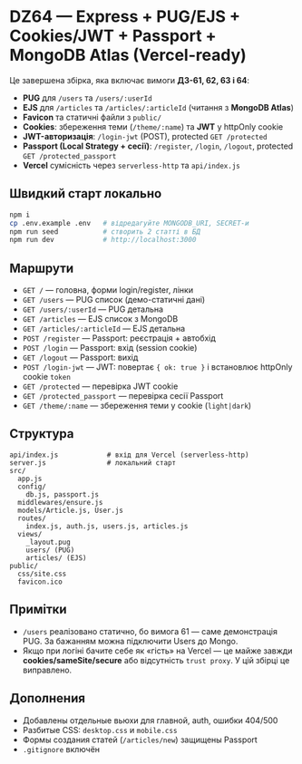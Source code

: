 # DZ64 — Express + PUG/EJS + Cookies/JWT + Passport + MongoDB Atlas (Vercel-ready)

Це завершена збірка, яка включає вимоги **ДЗ-61, 62, 63 і 64**:
- **PUG** для `/users` та `/users/:userId`
- **EJS** для `/articles` та `/articles/:articleId` (читання з **MongoDB Atlas**)
- **Favicon** та статичні файли з `public/`
- **Cookies**: збереження теми (`/theme/:name`) та **JWT** у httpOnly cookie
- **JWT-авторизація**: `/login-jwt` (POST), protected `GET /protected`
- **Passport (Local Strategy + сесії)**: `/register`, `/login`, `/logout`, protected `GET /protected_passport`
- **Vercel** сумісність через `serverless-http` та `api/index.js`

## Швидкий старт локально
```bash
npm i
cp .env.example .env   # відредагуйте MONGODB_URI, SECRET-и
npm run seed           # створить 2 статті в БД
npm run dev            # http://localhost:3000
```

## Маршрути
- `GET /` — головна, форми login/register, лінки
- `GET /users` — PUG список (демо-статичні дані)
- `GET /users/:userId` — PUG детальна
- `GET /articles` — EJS список з MongoDB
- `GET /articles/:articleId` — EJS детальна
- `POST /register` — Passport: реєстрація + автобхід
- `POST /login` — Passport: вхід (session cookie)
- `GET /logout` — Passport: вихід
- `POST /login-jwt` — JWT: повертає `{ ok: true }` і встановлює httpOnly cookie `token`
- `GET /protected` — перевірка JWT cookie
- `GET /protected_passport` — перевірка сесії Passport
- `GET /theme/:name` — збереження теми у cookie (`light|dark`)


## Структура
```
api/index.js            # вхід для Vercel (serverless-http)
server.js               # локальний старт
src/
  app.js
  config/
    db.js, passport.js
  middlewares/ensure.js
  models/Article.js, User.js
  routes/
    index.js, auth.js, users.js, articles.js
  views/
    _layout.pug
    users/ (PUG)
    articles/ (EJS)
public/
  css/site.css
  favicon.ico
```

## Примітки
- `/users` реалізовано статично, бо вимога 61 — саме демонстрація PUG. За бажанням можна підключити Users до Mongo.
- Якщо при логіні бачите себе як «гість» на Vercel — це майже завжди **cookies/sameSite/secure** або відсутність `trust proxy`. У цій збірці це виправлено.


## Дополнения
- Добавлены отдельные вьюхи для главной, auth, ошибки 404/500
- Разбитые CSS: `desktop.css` и `mobile.css`
- Формы создания статей (`/articles/new`) защищены Passport
- `.gitignore` включён
